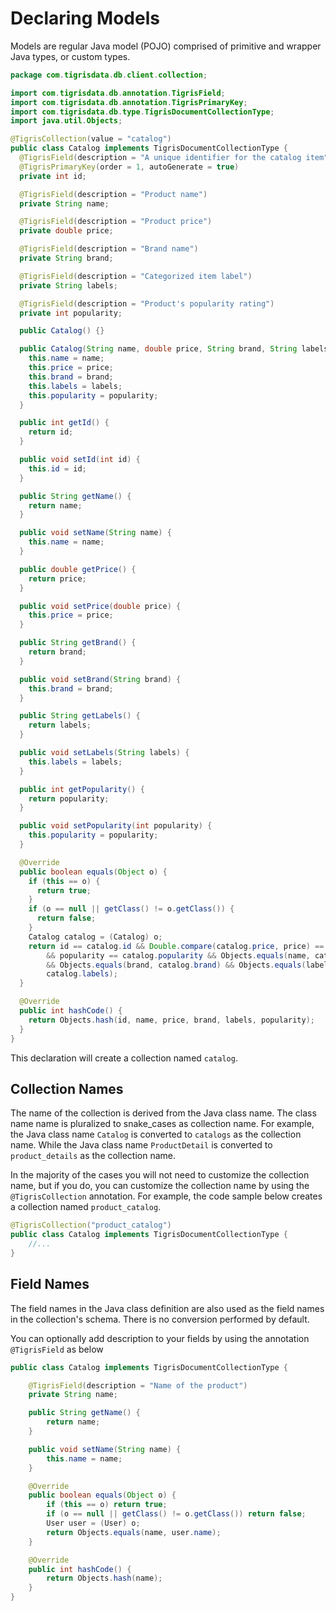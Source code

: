# Declaring Models

Models are regular Java model (POJO) comprised of primitive and wrapper Java types, or custom types.

```java
package com.tigrisdata.db.client.collection;

import com.tigrisdata.db.annotation.TigrisField;
import com.tigrisdata.db.annotation.TigrisPrimaryKey;
import com.tigrisdata.db.type.TigrisDocumentCollectionType;
import java.util.Objects;

@TigrisCollection(value = "catalog")
public class Catalog implements TigrisDocumentCollectionType {
  @TigrisField(description = "A unique identifier for the catalog item")
  @TigrisPrimaryKey(order = 1, autoGenerate = true)
  private int id;

  @TigrisField(description = "Product name")
  private String name;

  @TigrisField(description = "Product price")
  private double price;

  @TigrisField(description = "Brand name")
  private String brand;

  @TigrisField(description = "Categorized item label")
  private String labels;

  @TigrisField(description = "Product's popularity rating")
  private int popularity;

  public Catalog() {}

  public Catalog(String name, double price, String brand, String labels, int popularity) {
    this.name = name;
    this.price = price;
    this.brand = brand;
    this.labels = labels;
    this.popularity = popularity;
  }

  public int getId() {
    return id;
  }

  public void setId(int id) {
    this.id = id;
  }

  public String getName() {
    return name;
  }

  public void setName(String name) {
    this.name = name;
  }

  public double getPrice() {
    return price;
  }

  public void setPrice(double price) {
    this.price = price;
  }

  public String getBrand() {
    return brand;
  }

  public void setBrand(String brand) {
    this.brand = brand;
  }

  public String getLabels() {
    return labels;
  }

  public void setLabels(String labels) {
    this.labels = labels;
  }

  public int getPopularity() {
    return popularity;
  }

  public void setPopularity(int popularity) {
    this.popularity = popularity;
  }

  @Override
  public boolean equals(Object o) {
    if (this == o) {
      return true;
    }
    if (o == null || getClass() != o.getClass()) {
      return false;
    }
    Catalog catalog = (Catalog) o;
    return id == catalog.id && Double.compare(catalog.price, price) == 0
        && popularity == catalog.popularity && Objects.equals(name, catalog.name)
        && Objects.equals(brand, catalog.brand) && Objects.equals(labels,
        catalog.labels);
  }

  @Override
  public int hashCode() {
    return Objects.hash(id, name, price, brand, labels, popularity);
  }
}
```

This declaration will create a collection named `catalog`.

## Collection Names

The name of the collection is derived from the Java class name. The class name
name is pluralized to snake_cases as collection name. For example, the
Java class name `Catalog` is converted to `catalogs` as the collection name. While
the Java class name `ProductDetail` is converted to `product_details` as the
collection name.

In the majority of the cases you will not need to customize the collection name,
but if you do, you can customize the collection name by using the
`@TigrisCollection` annotation. For example, the code sample below creates a
collection named `product_catalog`.

```java
@TigrisCollection("product_catalog")
public class Catalog implements TigrisDocumentCollectionType {
    //...
}
```

## Field Names

The field names in the Java class definition are also used as the field names
in the collection's schema. There is no conversion performed by default.

You can optionally add description to your fields by using the annotation
`@TigrisField` as below

```java
public class Catalog implements TigrisDocumentCollectionType {

    @TigrisField(description = "Name of the product")
    private String name;

    public String getName() {
        return name;
    }

    public void setName(String name) {
        this.name = name;
    }

    @Override
    public boolean equals(Object o) {
        if (this == o) return true;
        if (o == null || getClass() != o.getClass()) return false;
        User user = (User) o;
        return Objects.equals(name, user.name);
    }

    @Override
    public int hashCode() {
        return Objects.hash(name);
    }
}
```
